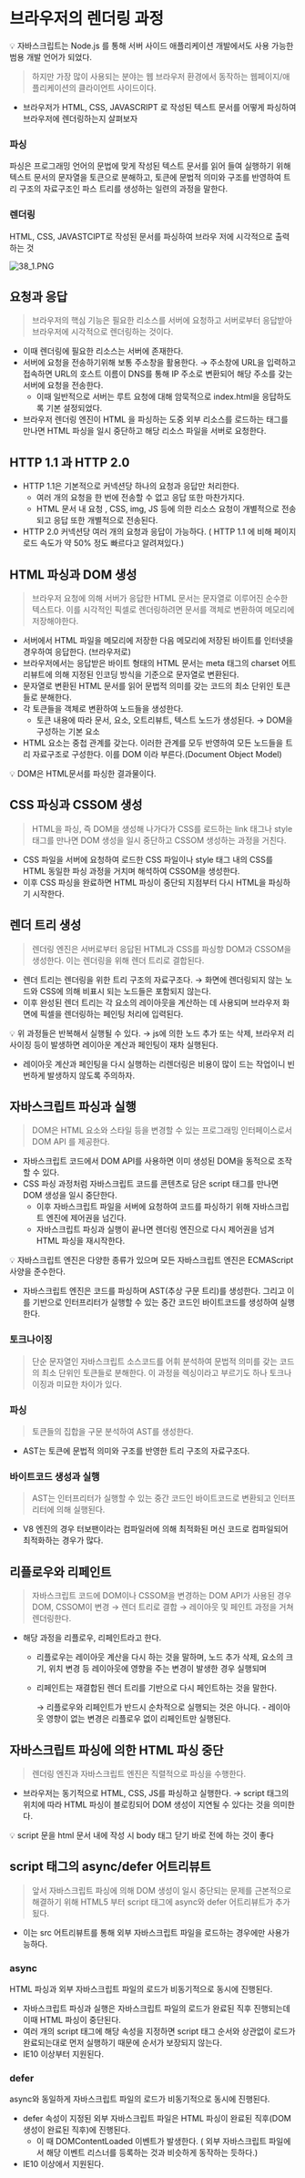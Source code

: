 # 브라우저의 렌더링 과정

<aside>
💡 자바스크립트는 Node.js 를 통해 서버 사이드 애플리케이션 개발에서도 사용 가능한 범용 개발 언어가 되었다.

</aside>

> 하지만 가장 많이 사용되는 분야는 웹 브라우저 환경에서 동작하는 웹페이지/애플리케이션의 클라이언트 사이드이다.
> 
- 브라우저가 HTML, CSS, JAVASCRIPT 로 작성된 텍스트 문서를 어떻게 파싱하여 브라우저에 렌더링하는지 살펴보자

### 파싱

 파싱은 프로그래밍 언어의 문법에 맞게 작성된 텍스트 문서를 읽어 들여 실행하기 위해 텍스트 문서의 문자열을 토큰으로 분해하고, 토큰에 문법적 의미와 구조를 반영하여 트리 구조의 자료구조인 파스 트리를 생성하는 일련의 과정을 말한다.

### 렌더링

 HTML, CSS, JAVASTCIPT로 작성된 문서를 파싱하여 브라우 저에 시각적으로 출력하는 것

![38_1.PNG](https://s3-us-west-2.amazonaws.com/secure.notion-static.com/41105c35-bd32-4273-be1d-f20dd97935b3/38_1.png)

## 요청과 응답

> 브라우저의 핵심 기능은 필요한 리소스를 서버에 요청하고 서버로부터 응답받아 브라우저에 시각적으로 렌더링하는 것이다.
> 
- 이때 렌더링에 필요한 리소스는 서버에 존재한다.
- 서버에 요청을 전송하기위해 보통 주소창을 활용한다. → 주소창에 URL을 입력하고 접속하면 URL의 호스트 이름이 DNS를 통해 IP 주소로 변환되어 해당 주소를 갖는 서버에 요청을 전송한다.
    - 이때 일반적으로 서버는 루트 요청에 대해 암묵적으로 index.html을 응답하도록 기본 설정되었다.
- 브라우저 렌더링 엔진이 HTML 을 파싱하는 도중 외부 리소스를 로드하는 태그를 만나면 HTML 파싱을 일시 중단하고 해당 리소스 파일을 서버로 요청한다.

## HTTP 1.1 과 HTTP 2.0

- HTTP 1.1은 기본적으로 커넥션당 하나의 요청과 응답만 처리한다.
    - 여러 개의 요청을 한 번에 전송할 수 없고 응답 또한 마찬가지다.
    - HTML 문서 내 요청 , CSS, img, JS 등에 의한 리소스 요청이 개별적으로 전송되고 응답 또한 개별적으로 전송된다.
- HTTP 2.0 커넥션당 여러 개의 요청과 응답이 가능하다. ( HTTP 1.1 에 비해 페이지 로드 속도가 약 50% 정도 빠르다고 알려져있다.)

## HTML 파싱과 DOM 생성

> 브라우저 요청에 의해 서버가 응답한 HTML 문서는 문자열로 이루어진 순수한 텍스트다. 이를 시각적인 픽셀로 렌더링하려면 문서를 객체로 변환하여 메모리에 저장해야한다.
> 
- 서버에서 HTML 파일을 메모리에 저장한 다음 메모리에 저장된 바이트를 인터넷을 경우하여 응답한다. (브라우저로)
- 브라우저에서는 응답받은 바이트 형태의 HTML 문서는 meta 태그의 charset 어트리뷰트에 의해 지정된 인코딩 방식을 기준으로 문자열로 변환된다.
- 문자열로 변환된 HTML 문서를 읽어 문법적 의미를 갖는 코드의 최소 단위인 토큰들로 분해한다.
- 각 토큰들을 객체로 변환하여 노드들을 생성한다.
    - 토큰 내용에 따라 문서, 요소, 오트리뷰트, 텍스트 노드가 생성된다. → DOM을 구성하는 기본 요소
- HTML 요소는 중첩 관계를 갖는다. 이러한 관계를 모두 반영하여 모든 노드들을 트리 자료구조로 구성한다. 이를 DOM 이라 부른다.(Document Object Model)

<aside>
💡 DOM은 HTML문서를 파싱한 결과물이다.

</aside>

## CSS 파싱과 CSSOM 생성

> HTML을 파싱, 즉 DOM을 생성해 나가다가 CSS를 로드하는 link 태그나 style 태그를 만나면 DOM 생성을 일시 중단하고 CSSOM 생성하는 과정을 거친다.
> 
- CSS 파일을 서버에 요청하여 로드한 CSS 파일이나 style 태그 내의 CSS를 HTML 동일한 파싱 과정을 거치며 해석하여 CSSOM을 생성한다.
- 이후 CSS 파싱을 완료하면 HTML 파싱이 중단되 지점부터 다시 HTML을 파싱하기 시작한다.

## 렌더 트리 생성

> 렌더링 엔진은 서버로부터 응답된 HTML과 CSS를 파싱항 DOM과 CSSOM을 생성한다. 이는 렌더링을 위해 렌더 트리로 결합된다.
> 
- 렌더 트리는 렌더링을 위한 트리 구조의 자료구조다. → 화면에 렌더링되지 않는 노드와 CSS에 의해 비표시 되는 노드들은 포함되지 않는다.
- 이후 완성된 렌더 트리는 각 요소의 레이아웃을 계산하는 데 사용되며 브라우저 화면에 픽셀을 렌더링하는 페인팅 처리에 입력된다.

<aside>
💡 위 과정들은 반복해서  실행될 수 있다. → js에 의한 노드 추가 또는 삭제, 브라우저 리사이징 등이 발생하면 레이아운 계산과 페인팅이 재차 실행된다.

</aside>

- 레이아웃 계산과 페인팅을 다시 실행하는 리렌더링은 비용이 많이 드는 작업이니 빈번하게 발생하지 않도록 주의하자.

## 자바스크립트 파싱과 실행

> DOM은 HTML 요소와 스타일 등을 변경할 수 있는 프로그래밍 인터페이스로서 DOM API 를 제공한다.
> 
- 자바스크립트 코드에서 DOM API를 사용하면 이미 생성된 DOM을 동적으로 조작할 수 있다.
- CSS 파싱 과정처럼 자바스크립트 코드를 콘텐츠로 담은 script 태그를 만나면 DOM 생성을 일시 중단한다.
    - 이후 자바스크립트 파일을 서버에 요청하여 코드를 파싱하기 위해 자바스크립트 엔진에 제어권을 넘긴다.
    - 자바스크립트 파싱과 실행이 끝나면 렌더링 엔진으로 다시 제어권을 넘겨 HTML 파싱을 재시작한다.

<aside>
💡 자바스크립트 엔진은 다양한 종류가 있으며 모든 자바스크립트 엔진은 ECMAScript 사양을 준수한다.

</aside>

- 자바스크립트 엔진은 코드를 파싱하며 AST(추상 구문 트리)를 생성한다. 그리고 이를 기반으로 인터프리터가 실행할 수 있는 중간 코드인 바이트코드를 생성하여 실행한다.

### 토크나이징

> 단순 문자열인 자바스크립트 소스코드를 어휘 분석하여 문법적 의미를 갖는 코드의 최소 단위인 토큰들로 분해한다. 이 과정을 렉싱이라고 부르기도 하나 토크나이징과 미묘한 차이가 있다.
> 

### 파싱

> 토큰들의 집합을 구문 분석하여 AST를 생성한다.
> 
- AST는 토큰에 문법적 의미와 구조를 반영한 트리 구조의 자료구조다.

### 바이트코드 생성과 실행

> AST는 인터프리터가 실행할 수 있는 중간 코드인 바이트코드로 변환되고 인터프리터에 의해 실행된다.
> 
- V8 엔진의 경우 터보팬이라는 컴파일러에 의해 최적화된 머신 코드로 컴파일되어 최적화하는 경우가 많다.

## 리플로우와 리페인트

> 자바스크립트 코드에 DOM이나 CSSOM을 변경하는 DOM API가 사용된 경우 DOM, CSSOM이 변경 → 렌더 트리로 결합 → 레이아웃 및 페인트 과정을 거쳐 렌더링한다.
> 
- 해당 과정을 리플로우, 리페인트라고 한다.
    - 리플로우는 레이아웃 계산을 다시 하는 것을 말하며, 노드 추가 삭제, 요소의 크기, 위치 변경 등 레이아웃에 영향을 주는 변경이 발생한 경우 실행되며
    - 리페인트는 재결합된 렌더 트리를 기반으로 다시 페인트하는 것을 말한다.
        
        → 리플로우와 리페인트가 반드시 순차적으로 실행되는 것은 아니다. - 레이아웃 영향이 없는 변경은 리플로우 없이 리페인트만 실행된다.
        

## 자바스크립트 파싱에 의한 HTML 파싱 중단

> 렌더링 엔진과 자바스크립트 엔진은 직렬적으로 파싱을 수행한다.
> 
- 브라우저는 동기적으로 HTML, CSS, JS를 파싱하고 실행한다. → script 태그의 위치에 따라 HTML 파싱이 블로킹되어 DOM 생성이 지연될 수 있다는 것을 의미한다.

<aside>
💡 script 문을 html 문서 내에 작성 시 body 태그 닫기 바로 전에 하는 것이 좋다

</aside>

## script 태그의 async/defer 어트리뷰트

> 앞서 자바스크립트 파싱에 의해 DOM 생성이 일시 중단되는 문제를 근본적으로 해결하기 위해 HTML5 부터 script 태그에 async와 defer 어트리뷰트가 추가됬다.
> 
- 이는 src 어트리뷰트를 통해 외부 자바스크립트 파일을 로드하는 경우에만 사용가능하다.

### async

HTML 파싱과 외부 자바스크립트 파일의 로드가 비동기적으로 동시에 진행된다.

- 자바스크립트 파싱과 실행은 자바스크립트 파일의 로드가 완료된 직후 진행되는데 이때 HTML 파싱이 중단된다.
- 여러 개의 script 태그에 해당 속성을 지정하면 script 태그 순서와 상관없이 로드가 완료되는대로 먼저 실행하기 때문에 순서가 보장되지 않는다.
- IE10 이상부터 지원된다.

### defer

async와 동일하게 자바스크립트 파일의 로드가 비동기적으로 동시에 진행된다.

- defer 속성이 지정된 외부 자바스크립트 파일은 HTML 파싱이 완료된 직후(DOM 생성이 완료된 직후)에 진행된다.
    - 이 때 DOMContentLoaded 이벤트가 발생한다. ( 외부 자바스크립트 파일에서 해당 이벤트 리스너를 등록하는 것과 비슷하게 동작하는 듯하다.)
- IE10 이상에서 지원된다.